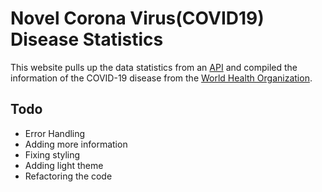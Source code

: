 # Novel Corona Virus(COVID19) Disease Statistics

This website pulls up the data statistics from an [API](https://github.com/NovelCOVID/API)
and compiled the information of the COVID-19 disease from the [World Health Organization](https://www.who.int/emergencies/diseases/novel-coronavirus-2019).

## Todo 
- Error Handling
- Adding more information
- Fixing styling
- Adding light theme
- Refactoring the code